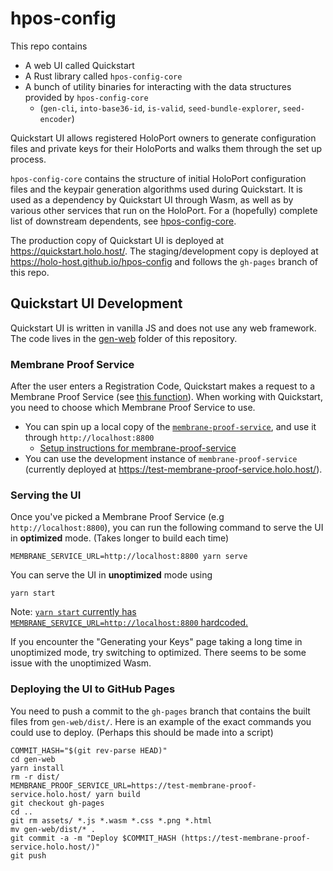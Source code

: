 # hpos-config

This repo contains
- A web UI called Quickstart
- A Rust library called `hpos-config-core`
- A bunch of utility binaries for interacting with the data structures provided by `hpos-config-core`
    - (`gen-cli`, `into-base36-id`, `is-valid`, `seed-bundle-explorer`, `seed-encoder`)

Quickstart UI allows registered HoloPort owners to generate configuration files and private keys for their HoloPorts and walks them through the set up process.

`hpos-config-core` contains the structure of initial HoloPort configuration files and the keypair generation algorithms used during Quickstart. It is used as a dependency by Quickstart UI through Wasm, as well as by various other services that run on the HoloPort. For a (hopefully) complete list of downstream dependents, see [hpos-config-core](./core/README.md).

The production copy of Quickstart UI is deployed at https://quickstart.holo.host/. The staging/development copy is deployed at https://holo-host.github.io/hpos-config and follows the `gh-pages` branch of this repo.


## Quickstart UI Development

Quickstart UI is written in vanilla JS and does not use any web framework. The code lives in the [gen-web](./gen-web) folder of this repository.

### Membrane Proof Service

After the user enters a Registration Code, Quickstart makes a request to a Membrane Proof Service (see [this function](https://github.com/Holo-Host/hpos-config/blob/8c25e644dd60b544af4dc2a9e93144aabdc5df97/gen-web/src/index.js#L515)). When working with Quickstart, you need to choose which Membrane Proof Service to use.

- You can spin up a local copy of the [`membrane-proof-service`](https://github.com/Holo-Host/holo-nixpkgs/tree/develop/overlays/holo-nixpkgs/membrane-proof-service), and use it through `http://localhost:8800`
    - [Setup instructions for membrane-proof-service](https://github.com/Holo-Host/holo-nixpkgs/blob/e9f7eea48954a7937b36d58a41616457557b3b59/overlays/holo-nixpkgs/membrane-proof-service/README.md#development)
- You can use the development instance of `membrane-proof-service` (currently deployed at <https://test-membrane-proof-service.holo.host/>).

### Serving the UI

Once you've picked a Membrane Proof Service (e.g `http://localhost:8800`), you can run the following command to serve the UI in **optimized** mode. (Takes longer to build each time)

```
MEMBRANE_SERVICE_URL=http://localhost:8800 yarn serve
```

You can serve the UI in **unoptimized** mode using
```
yarn start
```

Note: [`yarn start` currently has `MEMBRANE_SERVICE_URL=http://localhost:8800` hardcoded.](https://github.com/Holo-Host/hpos-config/blob/8c25e644dd60b544af4dc2a9e93144aabdc5df97/gen-web/package.json#L6)

If you encounter the "Generating your Keys" page taking a long time in unoptimized mode, try switching to optimized. There seems to be some issue with the unoptimized Wasm.

### Deploying the UI to GitHub Pages

You need to push a commit to the `gh-pages` branch that contains the built files from `gen-web/dist/`. Here is an example of the exact commands you could use to deploy. (Perhaps this should be made into a script)

```
COMMIT_HASH="$(git rev-parse HEAD)"
cd gen-web
yarn install
rm -r dist/
MEMBRANE_PROOF_SERVICE_URL=https://test-membrane-proof-service.holo.host/ yarn build
git checkout gh-pages
cd ..
git rm assets/ *.js *.wasm *.css *.png *.html
mv gen-web/dist/* .
git commit -a -m "Deploy $COMMIT_HASH (https://test-membrane-proof-service.holo.host/)"
git push
```
